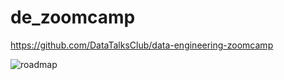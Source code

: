 # de_zoomcamp
https://github.com/DataTalksClub/data-engineering-zoomcamp

![roadmap]([[https://github.com/alicenkbaytop/de_zoomcamp/blob/main/roadmap.jpg](https://github.com/alicenkbaytop/de_zoomcamp/blob/main/roadmap.jpg)https://github.com/alicenkbaytop/de_zoomcamp/blob/main/roadmap.jpg)
